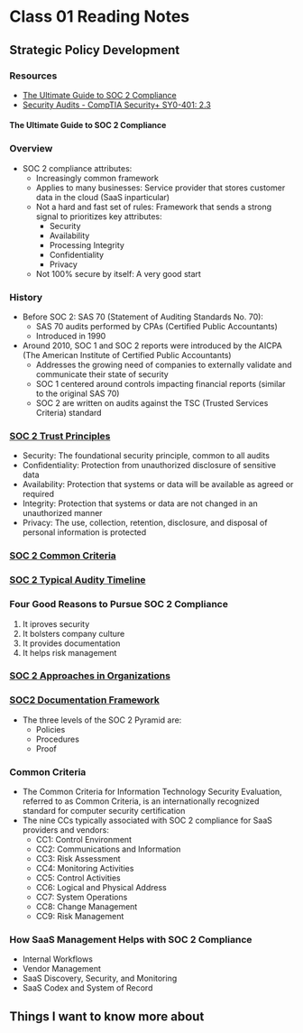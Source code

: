 # Class 01 Reading Notes

## Strategic Policy Development

### Resources

- [The Ultimate Guide to SOC 2 Compliance](https://www.blissfully.com/guides/soc-2-compliance/)
- [Security Audits - CompTIA Security+ SY0-401: 2.3](https://www.youtube.com/watch?v=FrzpyLZYKxo&ab_channel=ProfessorMesser)

#### The Ultimate Guide to SOC 2 Compliance

### Overview

- SOC 2 compliance attributes:
  - Increasingly common framework
  - Applies to many businesses: Service provider that stores customer data in the cloud (SaaS inparticular)
  - Not a hard and fast set of rules: Framework that sends a strong signal to prioritizes key attributes:
    - Security
    - Availability
    - Processing Integrity
    - Confidentiality
    - Privacy
  - Not 100% secure by itself: A very good start

### History

- Before SOC 2: SAS 70 (Statement of Auditing Standards No. 70):
  - SAS 70 audits performed by CPAs (Certified Public Accountants)
  - Introduced in 1990
- Around 2010, SOC 1 and SOC 2 reports were introduced by the AICPA (The American Institute of Certified Public Accountants)
  - Addresses the growing need of companies to externally validate and communicate their state of security
  - SOC 1 centered around controls impacting financial reports (similar to the original SAS 70)
  - SOC 2 are written on audits against the TSC (Trusted Services Criteria) standard

### [SOC 2 Trust Principles](https://assets-global.website-files.com/62eaa77c92c2c1d0609047ee/6320878bef22e2589bbca0e8_SOC-2-Trust-Service-Principles-Blissfully%402x.png)

- Security: The foundational security principle, common to all audits
- Confidentiality: Protection from unauthorized disclosure of sensitive data
- Availability: Protection that systems or data will be available as agreed or required
- Integrity: Protection that systems or data are not changed in an unauthorized manner
- Privacy: The use, collection, retention, disclosure, and disposal of personal information is protected

### [SOC 2 Common Criteria](https://assets-global.website-files.com/62eaa77c92c2c1d0609047ee/6320878cef22e22effbca0f6_SOC-2-Common-Criteria-Blissfully%402x.png)

### [SOC 2 Typical Audity Timeline](https://assets-global.website-files.com/62eaa77c92c2c1d0609047ee/6320878c822f97ff32a2d02f_soc-2-timeline.png)

### Four Good Reasons to Pursue SOC 2 Compliance

1. It iproves security
2. It bolsters company culture
3. It provides documentation
4. It helps risk management

### [SOC 2 Approaches in Organizations](https://assets-global.website-files.com/62eaa77c92c2c1d0609047ee/6320878ce8952407a0fdbcd9_soc-2-approaches-guide.png)

### [SOC2 Documentation Framework](https://assets-global.website-files.com/62eaa77c92c2c1d0609047ee/6320878c72b67644b92d8d7c_documentation-framework-guide.png)

- The three levels of the SOC 2 Pyramid are:
  - Policies
  - Procedures
  - Proof

### Common Criteria

- The Common Criteria for Information Technology Security Evaluation, referred to as Common Criteria, is an internationally recognized standard for computer security certification
- The nine CCs typically associated with SOC 2 compliance for SaaS providers and vendors:
  - CC1: Control Environment
  - CC2: Communications and Information
  - CC3: Risk Assessment
  - CC4: Monitoring Activities
  - CC5: Control Activities
  - CC6: Logical and Physical Address
  - CC7: System Operations
  - CC8: Change Management
  - CC9: Risk Management

### How SaaS Management Helps with SOC 2 Compliance

- Internal Workflows
- Vendor Management
- SaaS Discovery, Security, and Monitoring
- SaaS Codex and System of Record

## Things I want to know more about
